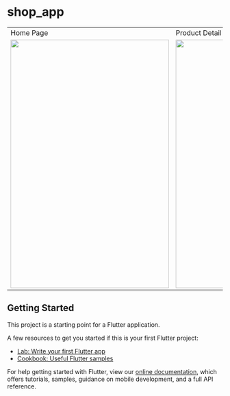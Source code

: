 # shop_app

<table>
  <tr>
     <td>Home Page</td>
     <td>Product Detail</td>
  </tr>
  <tr>
    <td><img src="https://user-images.githubusercontent.com/74051388/114794734-b3f81500-9d95-11eb-9d64-4e12c981dbbb.png" width=370 height=580></td>
    <td><img src="https://user-images.githubusercontent.com/74051388/114794810-d7bb5b00-9d95-11eb-90f2-776017c7e287.png" width=370 height=580></td>
  </tr>
 </table>

## Getting Started

This project is a starting point for a Flutter application.

A few resources to get you started if this is your first Flutter project:

- [Lab: Write your first Flutter app](https://flutter.dev/docs/get-started/codelab)
- [Cookbook: Useful Flutter samples](https://flutter.dev/docs/cookbook)

For help getting started with Flutter, view our
[online documentation](https://flutter.dev/docs), which offers tutorials,
samples, guidance on mobile development, and a full API reference.
